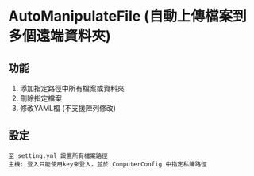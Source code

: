 # AutoManipulateFile (自動上傳檔案到多個遠端資料夾)

## 功能
1. 添加指定路徑中所有檔案或資料夾
2. 刪除指定檔案
3. 修改YAML檔 (不支援陣列修改)

## 設定
    至 setting.yml 設置所有檔案路徑
    主機: 登入只能使用key來登入，並於 ComputerConfig 中指定私鑰路徑
    
    

